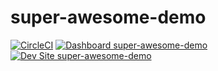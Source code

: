 # super-awesome-demo

[![CircleCI](https://circleci.com/gh/greg-1-anderson/super-awesome-demo.svg?style=shield)](https://circleci.com/gh/greg-1-anderson/super-awesome-demo)
[![Dashboard super-awesome-demo](https://img.shields.io/badge/dashboard-super_awesome_demo-yellow.svg)](https://dashboard.pantheon.io/sites/640ddbc8-d87d-44e3-972e-f8271f87dcb8#dev/code)
[![Dev Site super-awesome-demo](https://img.shields.io/badge/site-super_awesome_demo-blue.svg)](http://dev-super-awesome-demo.pantheonsite.io/)